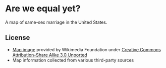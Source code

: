# Are we equal yet?

A map of same-sex marriage in the United States.


## License

- [Map image](http://commons.wikimedia.org/wiki/File:Blank_US_Map.svg) provided by Wikimedia Foundation under [Creative Commons Attribution-Share Alike 3.0 Unported](http://creativecommons.org/licenses/by-sa/3.0/deed.en)
- Map information collected from various third-party sources
